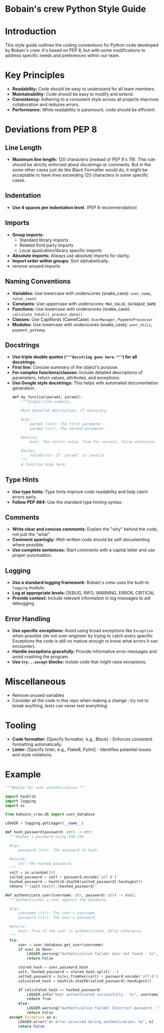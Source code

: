 # Bobain's crew Python Style Guide

# Introduction
This style guide outlines the coding conventions for Python code developed by Bobain's crew.
It's based on PEP 8, but with some modifications to address specific needs and
preferences within our team.

# Key Principles
* **Readability:** Code should be easy to understand for all team members.
* **Maintainability:** Code should be easy to modify and extend.
* **Consistency:** Adhering to a consistent style across all projects improves
  collaboration and reduces errors.
* **Performance:** While readability is paramount, code should be efficient.

# Deviations from PEP 8

## Line Length
* **Maximum line length:** 120 characters (instead of PEP 8's 79). This rule should be strictly enforced about docstrings or comments. But in the some other cases just do like Black Formatter would do, it might be acceptable to have lines exceeding 120 characters in some specific cases.

## Indentation
* **Use 4 spaces per indentation level.** (PEP 8 recommendation)

## Imports
* **Group imports:**
    * Standard library imports
    * Related third party imports
    * Local application/library specific imports
* **Absolute imports:** Always use absolute imports for clarity.
* **Import order within groups:**  Sort alphabetically.
* remove unused imports

## Naming Conventions

* **Variables:** Use lowercase with underscores (snake_case): `user_name`, `total_count`
* **Constants:**  Use uppercase with underscores: `MAX_VALUE`, `DATABASE_NAME`
* **Functions:** Use lowercase with underscores (snake_case): `calculate_total()`, `process_data()`
* **Classes:** Use CapWords (CamelCase): `UserManager`, `PaymentProcessor`
* **Modules:** Use lowercase with underscores (snake_case): `user_utils`, `payment_gateway`

## Docstrings
* **Use triple double quotes (`"""Docstring goes here."""`) for all docstrings.**
* **First line:** Concise summary of the object's purpose.
* **For complex functions/classes:** Include detailed descriptions of parameters, return values,
  attributes, and exceptions.
* **Use Google style docstrings:** This helps with automated documentation generation.
    ```python
    def my_function(param1, param2):
        """Single-line summary.

        More detailed description, if necessary.

        Args:
            param1 (int): The first parameter.
            param2 (str): The second parameter.

        Returns:
            bool: The return value. True for success, False otherwise.

        Raises:
            ValueError: If `param2` is invalid.
        """
        # function body here
    ```

## Type Hints
* **Use type hints:**  Type hints improve code readability and help catch errors early.
* **Follow PEP 484:**  Use the standard type hinting syntax.

## Comments
* **Write clear and concise comments:** Explain the "why" behind the code, not just the "what".
* **Comment sparingly:** Well-written code should be self-documenting where possible.
* **Use complete sentences:** Start comments with a capital letter and use proper punctuation.

## Logging
* **Use a standard logging framework:**  Bobain's crew uses the built-in `logging` module.
* **Log at appropriate levels:** DEBUG, INFO, WARNING, ERROR, CRITICAL
* **Provide context:** Include relevant information in log messages to aid debugging.

## Error Handling
* **Use specific exceptions:** Avoid using broad exceptions like `Exception` when possible (do not over-engineer by trying to catch every specific Exceptions the code is still no mature enough to know what errors it can encounter).
* **Handle exceptions gracefully:** Provide informative error messages and avoid crashing the program.
* **Use `try...except` blocks:**  Isolate code that might raise exceptions.

# Miscellaneous
* Remove unused variables
* Consider all the code in this repo when making a change : try not to break anything, tests can never test everything

# Tooling
* **Code formatter:**  [Specify formatter, e.g., Black] - Enforces consistent formatting automatically.
* **Linter:**  [Specify linter, e.g., Flake8, Pylint] - Identifies potential issues and style violations.



# Example
```python
"""Module for user authentication."""

import hashlib
import logging
import os

from bobains_crew.db import user_database

LOGGER = logging.getLogger(__name__)

def hash_password(password: str) -> str:
  """Hashes a password using SHA-256.

  Args:
      password (str): The password to hash.

  Returns:
      str: The hashed password.
  """
  salt = os.urandom(16)
  salted_password = salt + password.encode('utf-8')
  hashed_password = hashlib.sha256(salted_password).hexdigest()
  return f"{salt.hex()}:{hashed_password}"

def authenticate_user(username: str, password: str) -> bool:
  """Authenticates a user against the database.

  Args:
      username (str): The user's username.
      password (str): The user's password.

  Returns:
      bool: True if the user is authenticated, False otherwise.
  """
  try:
      user = user_database.get_user(username)
      if user is None:
          LOGGER.warning("Authentication failed: User not found - %s", username)
          return False

      stored_hash = user.password_hash
      salt, hashed_password = stored_hash.split(':')
      salted_password = bytes.fromhex(salt) + password.encode('utf-8')
      calculated_hash = hashlib.sha256(salted_password).hexdigest()

      if calculated_hash == hashed_password:
          LOGGER.info("User authenticated successfully - %s", username)
          return True
      else:
          LOGGER.warning("Authentication failed: Incorrect password - %s", username)
          return False
  except Exception as e:
      LOGGER.error("An error occurred during authentication: %s", e)
      return False
```
